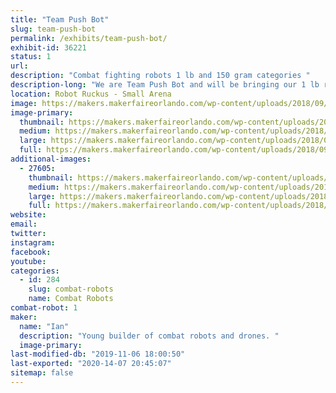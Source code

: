 ```yaml
---
title: "Team Push Bot"
slug: team-push-bot
permalink: /exhibits/team-push-bot/
exhibit-id: 36221
status: 1
url: 
description: "Combat fighting robots 1 lb and 150 gram categories "
description-long: "We are Team Push Bot and will be bringing our 1 lb robot Tetanus and our 150 gram robot name Micro Mauler."
location: Robot Ruckus - Small Arena
image: https://makers.makerfaireorlando.com/wp-content/uploads/2018/09/20180903_110240-1024x576.jpg
image-primary:
  thumbnail: https://makers.makerfaireorlando.com/wp-content/uploads/2018/09/20180903_110240-150x150.jpg
  medium: https://makers.makerfaireorlando.com/wp-content/uploads/2018/09/20180903_110240-300x169.jpg
  large: https://makers.makerfaireorlando.com/wp-content/uploads/2018/09/20180903_110240-1024x576.jpg
  full: https://makers.makerfaireorlando.com/wp-content/uploads/2018/09/20180903_110240.jpg
additional-images:
  - 27605:
    thumbnail: https://makers.makerfaireorlando.com/wp-content/uploads/2018/09/20180918_210112-150x150.jpg
    medium: https://makers.makerfaireorlando.com/wp-content/uploads/2018/09/20180918_210112-300x169.jpg
    large: https://makers.makerfaireorlando.com/wp-content/uploads/2018/09/20180918_210112-1024x576.jpg
    full: https://makers.makerfaireorlando.com/wp-content/uploads/2018/09/20180918_210112.jpg
website: 
email: 
twitter: 
instagram: 
facebook: 
youtube: 
categories:
  - id: 284
    slug: combat-robots
    name: Combat Robots
combat-robot: 1
maker:
  name: "Ian"
  description: "Young builder of combat robots and drones. "
  image-primary: 
last-modified-db: "2019-11-06 18:00:50"
last-exported: "2020-14-07 20:45:07"
sitemap: false
---
```

